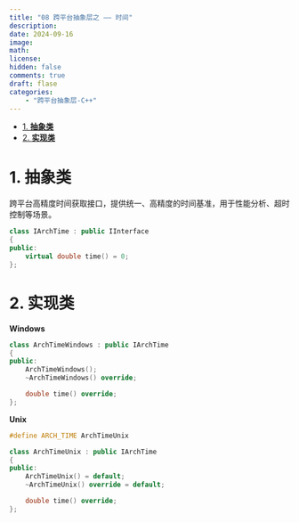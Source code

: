 ```yaml
---
title: "08 跨平台抽象层之 —— 时间"
description: 
date: 2024-09-16
image: 
math: 
license: 
hidden: false
comments: true
draft: flase
categories:
    - "跨平台抽象层-C++"
---
```


- [1. **抽象类**](#1-抽象类)
- [2. **实现类**](#2-实现类)


# 1. **抽象类**
跨平台高精度时间获取接口，提供统一、高精度的时间基准，用于性能分析、超时控制等场景。  
```cpp
class IArchTime : public IInterface
{
public:
    virtual double time() = 0;
};
```

# 2. **实现类**
**Windows**    
```cpp
class ArchTimeWindows : public IArchTime
{
public:
    ArchTimeWindows();
    ~ArchTimeWindows() override;

    double time() override;
};
```

**Unix**   
```cpp
#define ARCH_TIME ArchTimeUnix

class ArchTimeUnix : public IArchTime
{
public:
    ArchTimeUnix() = default;
    ~ArchTimeUnix() override = default;

    double time() override;
};
```
